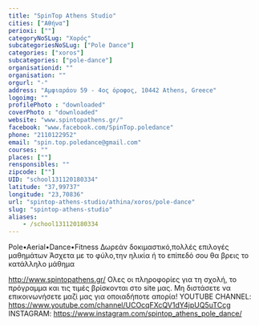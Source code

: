 ```yaml
---
title: "SpinTop Athens Studio"
cities: ["Αθήνα"]
perioxi: [""]
categoryNoSLug: "Χορός"
subcategoriesNoSLug: ["Pole Dance"]
categories: ["xoros"]
subcategories: ["pole-dance"]
organisationid: ""
organisation: ""
orgurl: "-"
address: "Αμφιαράου 59 - 4ος όροφος, 10442 Athens, Greece"
logoimg: ""
profilePhoto : "downloaded"
coverPhoto : "downloaded"
website: "www.spintopathens.gr/"
facebook: "www.facebook.com/SpinTop.poledance"
phone: "2110122952"
email: "spin.top.poledance@gmail.com"
courses: ""
places: [""]
rensponsibles: ""
zipcode: [""]
UID: "school131120180334"
latitude: "37,99737"
longitude: "23,70836"
url: "spintop-athens-studio/athina/xoros/pole-dance"
slug: "spintop-athens-studio"
aliases:
    - /school131120180334
---
```



Pole•Aerial•Dance•Fitness Δωρεάν δοκιμαστικό,πολλές επιλογές μαθημάτων Άσχετα με το φύλο,την ηλικία ή το επίπεδό σου θα βρεις το κατάλληλο μάθημα

http://www.spintopathens.gr/ Ολες οι πληροφορίες για τη σχολή, το πρόγραμμα και τις τιμές βρίσκονται στο site μας. Μη διστάσετε να επικοινωνήσετε μαζί μας για οποιαδήποτε απορία! YOUTUBE CHANNEL: https://www.youtube.com/channel/UCOcqFXcQV1dY4jpUQ5uTCcg INSTAGRAM: https://www.instagram.com/spintop_athens_pole_dance/